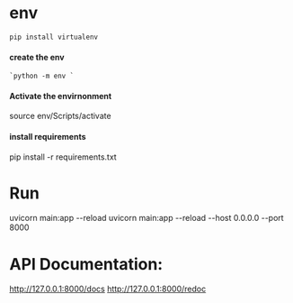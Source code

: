 
# env
`pip install virtualenv`
#### create the env
    `python -m env `
#### Activate the envirnonment
source env/Scripts/activate

#### install requirements
pip install -r requirements.txt

# Run
uvicorn main:app --reload
uvicorn main:app  --reload --host 0.0.0.0 --port 8000

# API Documentation:
http://127.0.0.1:8000/docs
http://127.0.0.1:8000/redoc